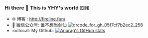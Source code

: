 ### Hi there 👋 This is YHY's world 🇨🇳
- :globe_with_meridians: 博客 : http://fireline.fun/
- :tada: 微信公众号: 谁不想当剑仙
  ![qrcode_for_gh_05f7cf7b2ec2_258](https://rawcdn.githack.com/yhy0/PicGoImg/ed84a34833e3682fa0638d825f6e0ccfceaa18c1/goby/20210310205241.jpg)
- :octocat: My Github: 
  [![Anurag's GitHub stats](https://github-readme-stats.vercel.app/api?username=yhy0)](https://github.com/anuraghazra/github-readme-stats)



<!--
**yhy0/yhy0** is a ✨ _special_ ✨ repository because its `README.md` (this file) appears on your GitHub profile.

Here are some ideas to get you started:

- 🔭 I’m currently working on ...
- 🌱 I’m currently learning ...
- 👯 I’m looking to collaborate on ...
- 🤔 I’m looking for help with ...
- 💬 Ask me about ...
- 📫 How to reach me: ...
- 😄 Pronouns: ...
- ⚡ Fun fact: ...
-->
